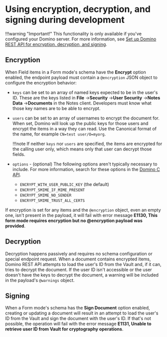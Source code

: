 # Using encryption, decryption, and signing during development

!!!warning "Important!"
    This functionality is only available if you've configured your Domino server. For more information, see [Set up Domino REST API for encryption, decryption, and signing](../../howto/production/signencrypt.md). 

## Encryption

When Field items in a Form mode's schema have the **Encrypt** option enabled, the endpoint payload must contain a `@encryption` JSON object to configure the encryption behavior:

- `keys` can be set to an array of named keys expected to be in the user's ID. These are the keys listed in **File**&nbsp;&rarr;**Security**&nbsp;&rarr;**User Security**&nbsp;&rarr;**Notes Data**&nbsp;&rarr;**Documents** in the Notes client. Developers must know what those key names are to be able to encrypt.
- `users` can be set to an array of usernames to encrypt the document for. When set, Domino will look up the public keys for those users and encrypt the items in a way they can read. Use the Canonical format of the name, for example `CN=test user/O=myorg`.

    !!!note
        If neither `keys` nor `users` are specified, the items are encrypted for the calling user only, which means only that user can decrypt those fields.

- `options` - (optional) The following options aren't typically necessary to include. For more information, search for these options in the [Domino C API](https://opensource.hcltechsw.com/domino-c-api-docs/).

    - `ENCRYPT_WITH_USER_PUBLIC_KEY` (the default)
    - `ENCRYPT_SMIME_IF_MIME_PRESENT`
    - `ENCRYPT_SMIME_NO_SENDER`
    - `ENCRYPT_SMIME_TRUST_ALL_CERTS`

If encryption is set for any items and the `@encryption` object, even an empty one, isn't present in the payload, it will fail with error message **E1130, This form mode requires encryption but no @encryption payload was provided**.

## Decryption

Decryption happens passively and requires no schema configuration or special endpoint request. When a document contains encrypted items, Domino REST API attempts to load the user's ID from the Vault and, if it can, tries to decrypt the document. If the user ID isn't accessible or the user doesn't have the keys to decrypt the document, a warning will be included in the payload's `@warnings` object.

## Signing

When a Form mode's schema has the **Sign Document** option enabled, creating or updating a document will result in an attempt to load the user's ID from the Vault and sign the document with the user's ID. If that's not possible, the operation will fail with the error message **E1131, Unable to retrieve user ID from Vault for cryptography operations**.

